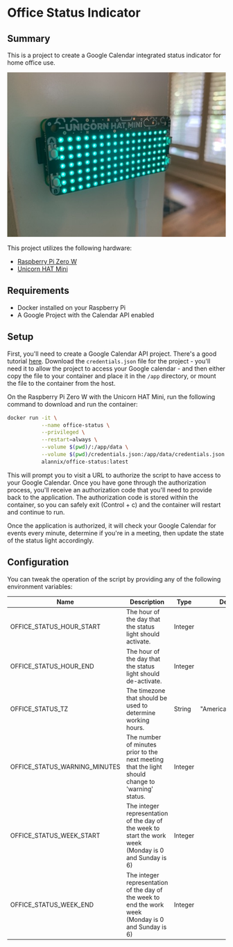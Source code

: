 # Office Status Indicator

## Summary

This is a project to create a Google Calendar integrated status indicator for home office use.

![Office Status Indicator](img/office_status_indicator.jpg)

This project utilizes the following hardware:
- [Raspberry Pi Zero W](https://shop.pimoroni.com/products/raspberry-pi-zero-wh-with-pre-soldered-header)
- [Unicorn HAT Mini](https://shop.pimoroni.com/products/unicorn-hat-mini)

## Requirements

- Docker installed on your Raspberry Pi
- A Google Project with the Calendar API enabled

## Setup

First, you'll need to create a Google Calendar API project.  There's a good tutorial [here](https://developers.google.com/calendar/quickstart/python).  Download the `credentials.json` file for the project - you'll need it to allow the project to access your Google calendar - and then either copy the file to your container and place it in the `/app` directory, or mount the file to the container from the host.

On the Raspberry Pi Zero W with the Unicorn HAT Mini, run the following command to download and run the container:
```sh
docker run -it \
           --name office-status \
           --privileged \
           --restart=always \
           --volume $(pwd)/:/app/data \
           --volume $(pwd)/credentials.json:/app/data/credentials.json:ro \
           alannix/office-status:latest
```

This will prompt you to visit a URL to authorize the script to have access to your Google Calendar.  Once you have gone through the authorization process, you'll receive an authorization code that you'll need to provide back to the application.  The authorization code is stored within the container, so you can safely exit (Control + c) and the container will restart and continue to run.

Once the application is authorized, it will check your Google Calendar for events every minute, determine if you're in a meeting, then update the state of the status light accordingly. 

## Configuration

You can tweak the operation of the script by providing any of the following environment variables:

| Name | Description | Type | Default |
|------|-------------|------|:---------:|
| OFFICE_STATUS_HOUR_START | The hour of the day that the status light should activate. | Integer | 8 |
| OFFICE_STATUS_HOUR_END | The hour of the day that the status light should de-activate. | Integer | 18 |
| OFFICE_STATUS_TZ | The timezone that should be used to determine working hours. | String | "America/New_York" |
| OFFICE_STATUS_WARNING_MINUTES | The number of minutes prior to the next meeting that the light should change to 'warning' status. | Integer | 10 |
| OFFICE_STATUS_WEEK_START | The integer representation of the day of the week to start the work week (Monday is 0 and Sunday is 6) | Integer | 0 |
| OFFICE_STATUS_WEEK_END | The integer representation of the day of the week to end the work week (Monday is 0 and Sunday is 6) | Integer | 4 |
